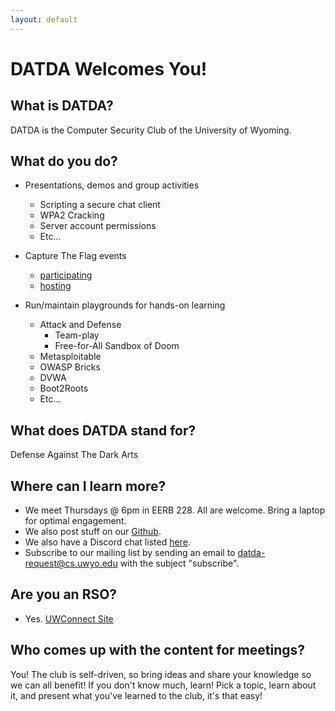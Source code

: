 ```yaml
---
layout: default
---
```

# DATDA Welcomes You!
## What is DATDA?
DATDA is the Computer Security Club of the University of Wyoming.

## What do you do?
* Presentations, demos and group activities
  * Scripting a secure chat client
  * WPA2 Cracking
  * Server account permissions
  * Etc...

* Capture The Flag events
  * [participating](https://ctftime.org/team/34010)
  * [hosting](https://pipwn.com)

* Run/maintain playgrounds for hands-on learning
  * Attack and Defense
    * Team-play
    * Free-for-All Sandbox of Doom
  * Metasploitable
  * OWASP Bricks
  * DVWA
  * Boot2Roots
  * Etc...

## What does DATDA stand for?
Defense Against The Dark Arts

## Where can I learn more?
* We meet Thursdays @ 6pm in EERB 228. All are welcome. Bring a laptop for optimal engagement.
* We also post stuff on our [Github](https://github.com/DATDA).
* We also have a Discord chat listed [here](https://datda.tk/contact).
* Subscribe to our mailing list by sending an email to datda-request@cs.uwyo.edu with the subject "subscribe".

## Are you an RSO?
* Yes. [UWConnect Site](https://uwyo.campuslabs.com/engage/organization/datda)

## Who comes up with the content for meetings?
You! The club is self-driven, so bring ideas and share your knowledge so we can all benefit! If you don't know much, learn! Pick a topic, learn about it, and present what you've learned to the club, it's that easy!
